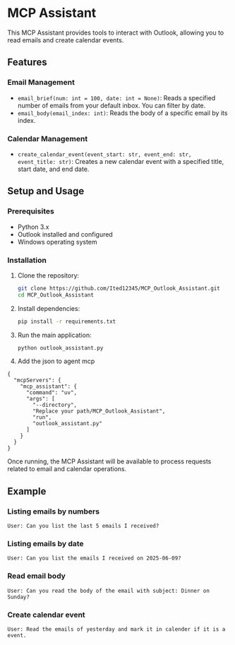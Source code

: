 # MCP Assistant

This MCP Assistant provides tools to interact with Outlook, allowing you to read emails and create calendar events.

## Features

### Email Management
- `email_brief(num: int = 100, date: int = None)`: Reads a specified number of emails from your default inbox. You can filter by date.
- `email_body(email_index: int)`: Reads the body of a specific email by its index.

### Calendar Management
- `create_calendar_event(event_start: str, event_end: str, event_title: str)`: Creates a new calendar event with a specified title, start date, and end date.

## Setup and Usage

### Prerequisites

- Python 3.x
- Outlook installed and configured
- Windows operating system

### Installation

1. Clone the repository:
   ```bash
   git clone https://github.com/Ited12345/MCP_Outlook_Assistant.git
   cd MCP_Outlook_Assistant
   ```

2. Install dependencies:
   ```bash
   pip install -r requirements.txt
   ```

3. Run the main application:
   ```bash
   python outlook_assistant.py
   ```
4. Add the json to agent mcp
```
{
  "mcpServers": {
    "mcp_assistant": {
      "command": "uv",
      "args": [
        "--directory",
        "Replace your path/MCP_Outlook_Assistant",
        "run",
        "outlook_assistant.py"
      ]
    }
  }
}
```

Once running, the MCP Assistant will be available to process requests related to email and calendar operations.

## Example 

### Listing emails by numbers

```
User: Can you list the last 5 emails I received?
```

### Listing emails by date

```
User: Can you list the emails I received on 2025-06-09?
```

### Read email body

```
User: Can you read the body of the email with subject: Dinner on Sunday?
```

### Create calendar event

```
User: Read the emails of yesterday and mark it in calender if it is a event.
```